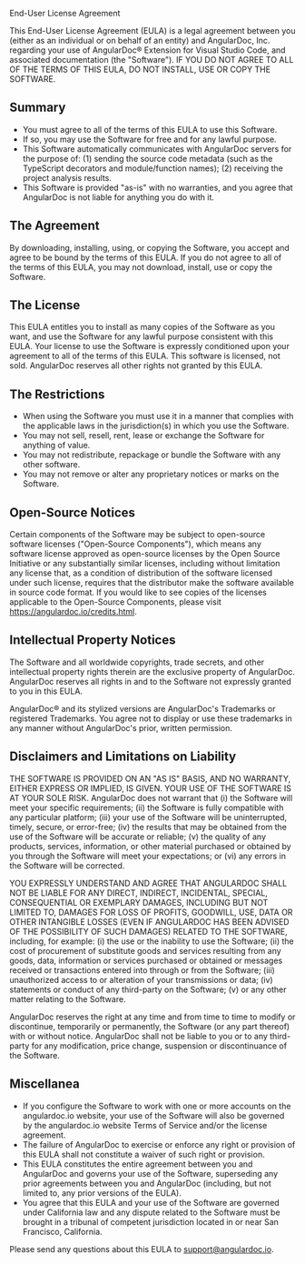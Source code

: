 End-User License Agreement

This End-User License Agreement (EULA) is a legal agreement between you (either as an individual or on behalf of an entity) and AngularDoc, Inc. 
regarding your use of AngularDoc® Extension for Visual Studio Code, and associated documentation (the "Software"). 
IF YOU DO NOT AGREE TO ALL OF THE TERMS OF THIS EULA, DO NOT INSTALL, USE OR COPY THE SOFTWARE.

## Summary

- You must agree to all of the terms of this EULA to use this Software.
- If so, you may use the Software for free and for any lawful purpose.
- This Software automatically communicates with AngularDoc servers for the purpose of: (1) sending the source code metadata (such as the TypeScript decorators and module/function names); (2) receiving the project analysis results. 
- This Software is provided "as-is" with no warranties, and you agree that AngularDoc is not liable for anything you do with it.

## The Agreement

By downloading, installing, using, or copying the Software, you accept and agree to be bound by the terms of this EULA. 
If you do not agree to all of the terms of this EULA, you may not download, install, use or copy the Software.

## The License

This EULA entitles you to install as many copies of the Software as you want, and use the Software for any lawful purpose consistent with this EULA. 
Your license to use the Software is expressly conditioned upon your agreement to all of the terms of this EULA. 
This software is licensed, not sold. AngularDoc reserves all other rights not granted by this EULA.

## The Restrictions

- When using the Software you must use it in a manner that complies with the applicable laws in the jurisdiction(s) in which you use the Software.
- You may not sell, resell, rent, lease or exchange the Software for anything of value.
- You may not redistribute, repackage or bundle the Software with any other software.
- You may not remove or alter any proprietary notices or marks on the Software.

## Open-Source Notices

Certain components of the Software may be subject to open-source software licenses ("Open-Source Components"), which means any software license approved as open-source licenses by the Open Source Initiative or any substantially similar licenses, including without limitation any license that, as a condition of distribution of the software licensed under such license, requires that the distributor make the software available in source code format. If you would like to see copies of the licenses applicable to the Open-Source Components, please visit https://angulardoc.io/credits.html.

## Intellectual Property Notices

The Software and all worldwide copyrights, trade secrets, and other intellectual property rights therein are the exclusive property of AngularDoc. AngularDoc reserves all rights in and to the Software not expressly granted to you in this EULA.

AngularDoc® and its stylized versions are AngularDoc's Trademarks or registered Trademarks. You agree not to display or use these trademarks in any manner without AngularDoc's prior, written permission.

## Disclaimers and Limitations on Liability

THE SOFTWARE IS PROVIDED ON AN "AS IS" BASIS, AND NO WARRANTY, EITHER EXPRESS OR IMPLIED, IS GIVEN. YOUR USE OF THE SOFTWARE IS AT YOUR SOLE RISK. AngularDoc does not warrant that (i) the Software will meet your specific requirements; (ii) the Software is fully compatible with any particular platform; (iii) your use of the Software will be uninterrupted, timely, secure, or error-free; (iv) the results that may be obtained from the use of the Software will be accurate or reliable; (v) the quality of any products, services, information, or other material purchased or obtained by you through the Software will meet your expectations; or (vi) any errors in the Software will be corrected.

YOU EXPRESSLY UNDERSTAND AND AGREE THAT ANGULARDOC SHALL NOT BE LIABLE FOR ANY DIRECT, INDIRECT, INCIDENTAL, SPECIAL, CONSEQUENTIAL OR EXEMPLARY DAMAGES, INCLUDING BUT NOT LIMITED TO, DAMAGES FOR LOSS OF PROFITS, GOODWILL, USE, DATA OR OTHER INTANGIBLE LOSSES (EVEN IF ANGULARDOC HAS BEEN ADVISED OF THE POSSIBILITY OF SUCH DAMAGES) RELATED TO THE SOFTWARE, including, for example: (i) the use or the inability to use the Software; (ii) the cost of procurement of substitute goods and services resulting from any goods, data, information or services purchased or obtained or messages received or transactions entered into through or from the Software; (iii) unauthorized access to or alteration of your transmissions or data; (iv) statements or conduct of any third-party on the Software; (v) or any other matter relating to the Software.

AngularDoc reserves the right at any time and from time to time to modify or discontinue, temporarily or permanently, the Software (or any part thereof) with or without notice. AngularDoc shall not be liable to you or to any third-party for any modification, price change, suspension or discontinuance of the Software.

## Miscellanea

- If you configure the Software to work with one or more accounts on the angulardoc.io website, your use of the Software will also be governed by the angulardoc.io website Terms of Service and/or the license agreement.
- The failure of AngularDoc to exercise or enforce any right or provision of this EULA shall not constitute a waiver of such right or provision.
- This EULA constitutes the entire agreement between you and AngularDoc and governs your use of the Software, superseding any prior agreements between you and AngularDoc (including, but not limited to, any prior versions of the EULA).
- You agree that this EULA and your use of the Software are governed under California law and any dispute related to the Software must be brought in a tribunal of competent jurisdiction located in or near San Francisco, California.

Please send any questions about this EULA to support@angulardoc.io.




